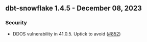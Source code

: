 ## dbt-snowflake 1.4.5 - December 08, 2023

### Security

- DDOS vulnerability in 41.0.5. Uptick to avoid ([#852](https://github.com/dbt-labs/dbt-snowflake/pull/852))
